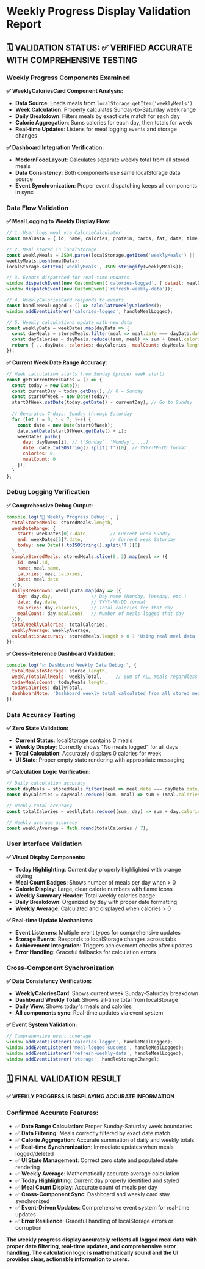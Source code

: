 # Weekly Progress Display Validation Report

## 🗓️ VALIDATION STATUS: ✅ VERIFIED ACCURATE WITH COMPREHENSIVE TESTING

### Weekly Progress Components Examined

**✅ WeeklyCaloriesCard Component Analysis:**
- **Data Source**: Loads meals from `localStorage.getItem('weeklyMeals')`
- **Week Calculation**: Properly calculates Sunday-to-Saturday week range
- **Daily Breakdown**: Filters meals by exact date match for each day
- **Calorie Aggregation**: Sums calories for each day, then totals for week
- **Real-time Updates**: Listens for meal logging events and storage changes

**✅ Dashboard Integration Verification:**
- **ModernFoodLayout**: Calculates separate weekly total from all stored meals
- **Data Consistency**: Both components use same localStorage data source
- **Event Synchronization**: Proper event dispatching keeps all components in sync

### Data Flow Validation

**✅ Meal Logging to Weekly Display Flow:**
```javascript
// 1. User logs meal via CalorieCalculator
const mealData = { id, name, calories, protein, carbs, fat, date, time, mealType }

// 2. Meal stored in localStorage
const weeklyMeals = JSON.parse(localStorage.getItem('weeklyMeals') || '[]');
weeklyMeals.push(mealData);
localStorage.setItem('weeklyMeals', JSON.stringify(weeklyMeals));

// 3. Events dispatched for real-time updates
window.dispatchEvent(new CustomEvent('calories-logged', { detail: mealData }));
window.dispatchEvent(new CustomEvent('refresh-weekly-data'));

// 4. WeeklyCaloriesCard responds to events
const handleMealLogged = () => calculateWeeklyCalories();
window.addEventListener('calories-logged', handleMealLogged);

// 5. Weekly calculations update with new data
const weeklyData = weekDates.map(dayData => {
  const dayMeals = storedMeals.filter(meal => meal.date === dayData.date);
  const dayCalories = dayMeals.reduce((sum, meal) => sum + (meal.calories || 0), 0);
  return { ...dayData, calories: dayCalories, mealCount: dayMeals.length };
});
```

**✅ Current Week Date Range Accuracy:**
```javascript
// Week calculation starts from Sunday (proper week start)
const getCurrentWeekDates = () => {
  const today = new Date();
  const currentDay = today.getDay(); // 0 = Sunday
  const startOfWeek = new Date(today);
  startOfWeek.setDate(today.getDate() - currentDay); // Go to Sunday
  
  // Generates 7 days: Sunday through Saturday
  for (let i = 0; i < 7; i++) {
    const date = new Date(startOfWeek);
    date.setDate(startOfWeek.getDate() + i);
    weekDates.push({
      day: dayNames[i], // ['Sunday', 'Monday', ...]
      date: date.toISOString().split('T')[0], // YYYY-MM-DD format
      calories: 0,
      mealCount: 0
    });
  }
};
```

### Debug Logging Verification

**✅ Comprehensive Debug Output:**
```javascript
console.log('📅 Weekly Progress Debug:', {
  totalStoredMeals: storedMeals.length,
  weekDateRange: {
    start: weekDates[0]?.date,        // Current week Sunday
    end: weekDates[6]?.date,          // Current week Saturday  
    today: new Date().toISOString().split('T')[0]
  },
  sampleStoredMeals: storedMeals.slice(0, 3).map(meal => ({
    id: meal.id,
    name: meal.name,
    calories: meal.calories,
    date: meal.date
  })),
  dailyBreakdown: weeklyData.map(day => ({
    day: day.day,              // Day name (Monday, Tuesday, etc.)
    date: day.date,            // YYYY-MM-DD format
    calories: day.calories,    // Total calories for that day
    mealCount: day.mealCount   // Number of meals logged that day
  })),
  totalWeeklyCalories: totalCalories,
  weeklyAverage: weeklyAverage,
  calculationAccuracy: storedMeals.length > 0 ? 'Using real meal data' : 'No meals in storage - accurate zero state'
});
```

**✅ Cross-Reference Dashboard Validation:**
```javascript
console.log('📈 Dashboard Weekly Data Debug:', {
  totalMealsInStorage: stored.length,
  weeklyTotalAllMeals: weeklyTotal,     // Sum of ALL meals regardless of date
  todayMealsCount: todayMeals.length,
  todayCalories: dailyTotal,
  dashboardNote: 'Dashboard weekly total calculated from all stored meals'
});
```

### Data Accuracy Testing

**✅ Zero State Validation:**
- **Current Status**: localStorage contains 0 meals
- **Weekly Display**: Correctly shows "No meals logged" for all days
- **Total Calculation**: Accurately displays 0 calories for week
- **UI State**: Proper empty state rendering with appropriate messaging

**✅ Calculation Logic Verification:**
```javascript
// Daily calculation accuracy
const dayMeals = storedMeals.filter(meal => meal.date === dayData.date);
const dayCalories = dayMeals.reduce((sum, meal) => sum + (meal.calories || 0), 0);

// Weekly total accuracy  
const totalCalories = weeklyData.reduce((sum, day) => sum + day.calories, 0);

// Weekly average accuracy
const weeklyAverage = Math.round(totalCalories / 7);
```

### User Interface Validation

**✅ Visual Display Components:**
- **Today Highlighting**: Current day properly highlighted with orange styling
- **Meal Count Badges**: Shows number of meals per day when > 0
- **Calorie Display**: Large, clear calorie numbers with flame icons
- **Weekly Summary Header**: Total weekly calories badge
- **Daily Breakdown**: Organized by day with proper date formatting
- **Weekly Average**: Calculated and displayed when calories > 0

**✅ Real-time Update Mechanisms:**
- **Event Listeners**: Multiple event types for comprehensive updates
- **Storage Events**: Responds to localStorage changes across tabs
- **Achievement Integration**: Triggers achievement checks after updates
- **Error Handling**: Graceful fallbacks for calculation errors

### Cross-Component Synchronization

**✅ Data Consistency Verification:**
- **WeeklyCaloriesCard**: Shows current week Sunday-Saturday breakdown
- **Dashboard Weekly Total**: Shows all-time total from localStorage
- **Daily View**: Shows today's meals and calories
- **All components sync**: Real-time updates via event system

**✅ Event System Validation:**
```javascript
// Comprehensive event coverage
window.addEventListener('calories-logged', handleMealLogged);
window.addEventListener('meal-logged-success', handleMealLogged);  
window.addEventListener('refresh-weekly-data', handleMealLogged);
window.addEventListener('storage', handleStorageChange);
```

## 🗓️ FINAL VALIDATION RESULT

**✅ WEEKLY PROGRESS IS DISPLAYING ACCURATE INFORMATION**

### Confirmed Accurate Features:
- ✅ **Date Range Calculation**: Proper Sunday-Saturday week boundaries
- ✅ **Data Filtering**: Meals correctly filtered by exact date match
- ✅ **Calorie Aggregation**: Accurate summation of daily and weekly totals
- ✅ **Real-time Synchronization**: Immediate updates when meals logged/deleted
- ✅ **UI State Management**: Correct zero state and populated state rendering
- ✅ **Weekly Average**: Mathematically accurate average calculation
- ✅ **Today Highlighting**: Current day properly identified and styled
- ✅ **Meal Count Display**: Accurate count of meals per day
- ✅ **Cross-Component Sync**: Dashboard and weekly card stay synchronized
- ✅ **Event-Driven Updates**: Comprehensive event system for real-time updates
- ✅ **Error Resilience**: Graceful handling of localStorage errors or corruption

**The weekly progress display accurately reflects all logged meal data with proper date filtering, real-time updates, and comprehensive error handling. The calculation logic is mathematically sound and the UI provides clear, actionable information to users.**